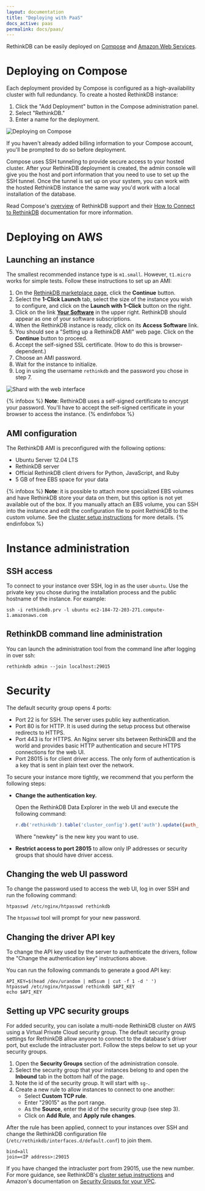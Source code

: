 ```yaml
---
layout: documentation
title: "Deploying with PaaS"
docs_active: paas
permalink: docs/paas/
---
```


RethinkDB can be easily deployed on [Compose][cio] and [Amazon Web Services][aws].

[cio]: http://compose.io/
[aws]: http://aws.amazon.com/

# Deploying on Compose #

Each deployment provided by Compose is configured as a high-availability cluster with full redundancy. To create a hosted RethinkDB instance:

1. Click the "Add Deployment" button in the Compose administration panel.
2. Select "RethinkDB."
3. Enter a name for the deployment.

![Deploying on Compose](/assets/images/posts/2014-10-14-compose-newdep.png)

If you haven't already added billing information to your Compose account, you'll be prompted to do so before deployment.

Compose uses SSH tunneling to provide secure access to your hosted cluster. After your RethinkDB deployment is created, the admin console will give you the host and port information that you need to use to set up the SSH tunnel. Once the tunnel is set up on your system, you can work with the hosted RethinkDB instance the same way you'd work with a local installation of the database.

Read Compose's [overview][over] of RethinkDB support and their [How to Connect to RethinkDB][conn] documentation for more information.

[over]: https://docs.compose.io/getting-started/rethinkdb-deployments.html
[conn]: https://docs.compose.io/common-questions/how-to-connect-to-rethinkdb.html

# Deploying on AWS #

## Launching an instance ##

The smallest recommended instance type is `m1.small`. However, `t1.micro` works for simple tests. Follow these instructions to set up an AMI:

1. On the [RethinkDB marketplace page][rmp], click the __Continue__ button.
2. Select the __1-Click Launch__ tab, select the size of the instance you wish to configure, and click on the __Launch with 1-Click__ button on the right.
3. Click on the link __[Your Software][ys]__ in the upper right. RethinkDB should appear as one of your software subscriptions.
4. When the RethinkDB instance is ready, click on its __Access Software__ link.
5. You should see a "Setting up a RethinkDB AMI" web page. Click on the __Continue__ button to proceed.
6. Accept the self-signed SSL certificate. (How to do this is browser-dependent.)
7. Choose an AMI password.
8. Wait for the instance to initialize.
9. Log in using the username `rethinkdb` and the password you chose in step 7.

![Shard with the web interface](/assets/images/docs/aws/ami_setup.png)

[rmp]: https://aws.amazon.com/marketplace/pp/B00E9EZ5DK
[ys]: https://aws.amazon.com/marketplace/library

{% infobox %}
__Note__: RethinkDB uses a self-signed certificate to encrypt your
password. You'll have to accept the self-signed certificate in your
browser to access the instance.
{% endinfobox %}

## AMI configuration ##

The RethinkDB AMI is preconfigured with the following options:

- Ubuntu Server 12.04 LTS
- RethinkDB server
- Official RethinkDB client drivers for Python, JavaScript, and Ruby
- 5 GB of free EBS space for your data

{% infobox %}
__Note__: it is possible to attach more specialized EBS volumes and
have RethinkDB store your data on them, but this option is not yet
available out of the box. If you manually attach an EBS volume, you can
SSH into the instance and edit the configuration file to point
RethinkDB to the custom volume. See the [cluster setup
instructions](/docs/cluster-on-startup/) for more details.
{% endinfobox %}

# Instance administration #

## SSH access ##

To connect to your instance over SSH, log in as the user `ubuntu`. Use
the private key you chose during the installation process and the
public hostname of the instance. For example:

```
ssh -i rethinkdb.prv -l ubuntu ec2-184-72-203-271.compute-1.amazonaws.com
```

## RethinkDB command line administration ##

You can launch the administration tool from the command line after
logging in over ssh:

```
rethinkdb admin --join localhost:29015
```

# Security #

The default security group opens 4 ports:

* Port 22 is for SSH. The server uses public key authentication.
* Port 80 is for HTTP. It is used during the setup process but
  otherwise redirects to HTTPS.
* Port 443 is for HTTPS. An Nginx server sits between RethinkDB and
  the world and provides basic HTTP authentication and secure HTTPS
  connections for the web UI.
* Port 28015 is for client driver access. The only form of
  authentication is a key that is sent in plain text over the network.

To secure your instance more tightly, we recommend that you perform
the following steps:

* __Change the authentication key.__

    Open the RethinkDB Data Explorer in the web UI and execute the following command:

    ```js
    r.db('rethinkdb').table('cluster_config').get('auth').update({auth_key: 'newkey'})
    ```
    
    Where "newkey" is the new key you want to use.

* __Restrict access to port 28015__ to allow only IP addresses or
  security groups that should have driver access.

## Changing the web UI password ##

To change the password used to access the web UI, log in over SSH and
run the following command:

```
htpasswd /etc/nginx/htpasswd rethinkdb
```

The `htpasswd` tool will prompt for your new password.

## Changing the driver API key ##

To change the API key used by the server to authenticate the drivers,
follow the "Change the authentication key" instructions above.

You can run the following commands to generate a good API key:

```
API_KEY=$(head /dev/urandom | md5sum | cut -f 1 -d ' ')
htpasswd /etc/nginx/htpasswd rethinkdb $API_KEY
echo $API_KEY
```

## Setting up VPC security groups ##

For added security, you can isolate a multi-node RethinkDB cluster on AWS using a Virtual Private Cloud security group. The default security group settings for RethinkDB allow anyone to connect to the database's driver port, but exclude the intracluster port. Follow the steps below to set up your security groups.

1. Open the __Security Groups__ section of the administration console.
2. Select the security group that your instances belong to and open
   the __Inbound__ tab in the bottom half of the page.
3. Note the id of the security group. It will start with `sg-`.
4. Create a new rule to allow instances to connect to one another:
   - Select __Custom TCP rule__.
   - Enter "29015" as the port range.
   - As the __Source__, enter the id of the security group (see step 3).
   - Click on __Add Rule__, and __Apply rule changes__.

After the rule has been applied, connect to your instances over SSH and change the RethinkDB configuration file (`/etc/rethinkdb/interfaces.d/default.conf`) to join them.

```
bind=all
join=<IP address>:29015
```

If you have changed the intracluster port from 29015, use the new number. For more guidance, see RethinkDB's [cluster setup instructions][csi] and Amazon's documentation on [Security Groups for your VPC][sgvpc].

[csi]: /docs/cluster-on-startup
[sgvpc]: http://docs.aws.amazon.com/AmazonVPC/latest/UserGuide/VPC_SecurityGroups.html
